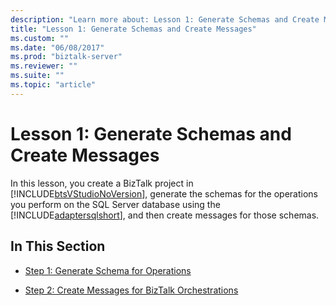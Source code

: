 ```yaml
---
description: "Learn more about: Lesson 1: Generate Schemas and Create Messages"
title: "Lesson 1: Generate Schemas and Create Messages"
ms.custom: ""
ms.date: "06/08/2017"
ms.prod: "biztalk-server"
ms.reviewer: ""
ms.suite: ""
ms.topic: "article"
---
```

# Lesson 1: Generate Schemas and Create Messages
In this lesson, you create a BizTalk project in [!INCLUDE[btsVStudioNoVersion](../../includes/btsvstudionoversion-md.md)], generate the schemas for the operations you perform on the SQL Server database using the [!INCLUDE[adaptersqlshort](../../includes/adaptersqlshort-md.md)], and then create messages for those schemas.  
  
## In This Section  
  
-   [Step 1: Generate Schema for Operations](../../adapters-and-accelerators/adapter-sql/step-1-generate-schema-for-operations.md)  
  
-   [Step 2: Create Messages for BizTalk Orchestrations](../../adapters-and-accelerators/adapter-sql/step-2-create-messages-for-biztalk-orchestrations.md)
